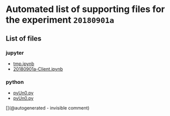 # Automated list of supporting files for the __experiment `20180901a`__

## List of files

### jupyter

* [tmp.ipynb](/tmp.ipynb)
* [20180901a-Client.ipynb](/matty/20180901a/20180901a-Client.ipynb)


### python

* [pyUn0.py](/matty/20181031a/pyUn0.py)
* [pyUn0.py](/matty/20180901a/pyUn0.py)


[](@autogenerated - invisible comment)